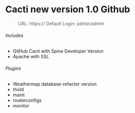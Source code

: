 # Cacti new version 1.0 Github
> URL: https://<ip>
> Default Login: admin/admin

###### Includes
- GitHub Cacti with Spine Developer Version
- Apache with SSL

###### Plugins
- Weathermap database-refactor version
- thold
- maint
- routerconfigs
- monitor
